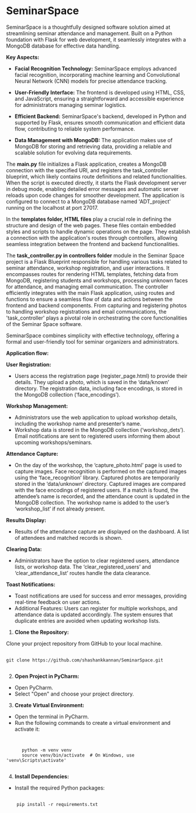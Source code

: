 # SeminarSpace
SeminarSpace is a thoughtfully designed software solution aimed at streamlining seminar attendance and management. Built on a Python foundation with Flask for web development, it seamlessly integrates with a MongoDB database for effective data handling.

**Key Aspects:**
- **Facial Recognition Technology:** SeminarSpace employs advanced facial recognition, incorporating machine learning and Convolutional Neural Network (CNN) models for precise attendance tracking.

- **User-Friendly Interface:** The frontend is developed using HTML, CSS, and JavaScript, ensuring a straightforward and accessible experience for administrators managing seminar logistics.

- **Efficient Backend:** SeminarSpace's backend, developed in Python and supported by Flask, ensures smooth communication and efficient data flow, contributing to reliable system performance.

- **Data Management with MongoDB:** The application makes use of MongoDB for storing and retrieving data, providing a reliable and scalable solution for evolving data requirements.


The **main.py** file initializes a Flask application, creates a MongoDB connection with the specified URI, and registers the task_controller blueprint, which likely contains route definitions and related functionalities. When the script is executed directly, it starts the Flask development server in debug mode, enabling detailed error messages and automatic server reloads upon code changes for smoother development. The application is configured to connect to a MongoDB database named 'ADT_project' running on the localhost at port 27017.

In the **templates folder, HTML files** play a crucial role in defining the structure and design of the web pages. These files contain embedded styles and scripts to handle dynamic operations on the page. They establish a connection with the application's routes through controllers, allowing seamless integration between the frontend and backend functionalities.

The **task_controller.py in controllers folder** module in the Seminar Space project is a Flask Blueprint responsible for handling various tasks related to seminar attendance, workshop registration, and user interactions. It encompasses routes for rendering HTML templates, fetching data from MongoDB, registering students and workshops, processing unknown faces for attendance, and managing email communication. The controller efficiently integrates with the main Flask application, using routes and functions to ensure a seamless flow of data and actions between the frontend and backend components. From capturing and registering photos to handling workshop registrations and email communications, the 'task_controller' plays a pivotal role in orchestrating the core functionalities of the Seminar Space software.

SeminarSpace combines simplicity with effective technology, offering a formal and user-friendly tool for seminar organizers and administrators.

**Application flow:**

**User Registration:**
  - Users access the registration page (register_page.html) to provide their details. They upload a photo, which is saved in the ‘data/known’ directory. The   registration data, including face encodings, is stored in the MongoDB collection (‘face_encodings’).

**Workshop Management:**
  - Administrators use the web application to upload workshop details, including the workshop name and presenter’s name.
  - Workshop data is stored in the MongoDB collection (‘workshop_dets’). Email notifications are sent to registered users informing them about upcoming       workshops/seminars.

**Attendance Capture:**
  - On the day of the workshop, the ‘capture_photo.html’ page is used to capture images. Face recognition is performed on the captured images using the     ‘face_recognition’ library. Captured photos are temporarily stored in the ‘data/unknown’ directory. Captured images are compared with the face encodings of registered users. If a match is found, the attendee’s name is recorded, and the attendance count is updated in the MongoDB collection. The workshop name is added to the user’s ‘workshop_list’ if not already present.

**Results Display:**
  - Results of the attendance capture are displayed on the dashboard. A list of attendees and matched records is shown.
  
**Clearing Data:**
  - Administrators have the option to clear registered users, attendance lists, or workshop data. The ‘clear_registered_users’ and ‘clear_attendance_list’     routes handle the data clearance.

**Toast Notifications:**
  - Toast notifications are used for success and error messages, providing real-time feedback on user actions.
  - Additional Features: Users can register for multiple workshops, and attendance data is updated accordingly. The system ensures that duplicate entries are avoided when updating workshop lists.


1. **Clone the Repository:**

Clone your project repository from GitHub to your local machine.
<pre>
  <code id="gitCloneCommand" class="bash">
git clone https://github.com/shashankkannan/SeminarSpace.git
  </code>
</pre>

2. **Open Project in PyCharm:**
  - Open PyCharm.
  - Select "Open" and choose your project directory.

3. **Create Virtual Environment:**
  - Open the terminal in PyCharm.
  - Run the following commands to create a virtual environment and activate it:
    <pre>
  <code id="gitCloneCommand" class="bash">
      python -m venv venv
      source venv/bin/activate  # On Windows, use 'venv\Scripts\activate'
  </code>
</pre>

4. **Install Dependencies:**
  - Install the required Python packages:
<pre>
  <code id="gitCloneCommand" class="bash">
    pip install -r requirements.txt
    </code>
</pre>
